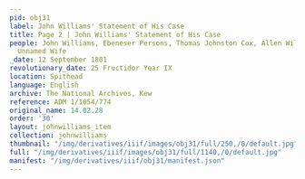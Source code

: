 ```yaml
---
pid: obj31
label: John Williams' Statement of His Case
title: Page 2 | John Williams' Statement of His Case
people: John Williams, Ebeneser Persons, Thomas Johnston Cox, Allen William Proby,
  Unnamed Wife
_date: 12 September 1801
revolutionary_date: 25 Fructidor Year IX
location: Spithead
language: English
archive: The National Archives, Kew
reference: ADM 1/1054/774
original_name: 14.02.28
order: '30'
layout: johnwilliams_item
collection: johnwilliams
thumbnail: "/img/derivatives/iiif/images/obj31/full/250,/0/default.jpg"
full: "/img/derivatives/iiif/images/obj31/full/1140,/0/default.jpg"
manifest: "/img/derivatives/iiif/obj31/manifest.json"
---
```

